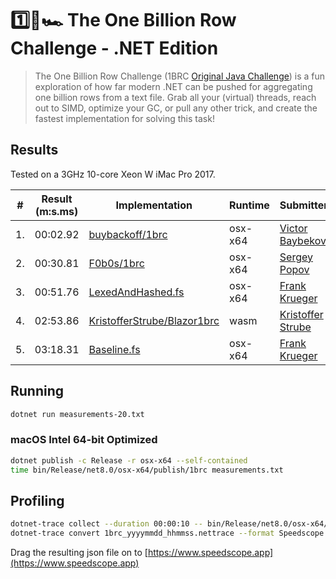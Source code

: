 # 1️⃣🐝🏎️ The One Billion Row Challenge - .NET Edition

> The One Billion Row Challenge (1BRC [Original Java Challenge](https://github.com/gunnarmorling/1brc)) is a fun exploration of how far modern .NET can be pushed for aggregating one billion rows from a text file.
> Grab all your (virtual) threads, reach out to SIMD, optimize your GC, or pull any other trick, and create the fastest implementation for solving this task!

## Results

Tested on a 3GHz 10-core Xeon W iMac Pro 2017.

| # | Result (m:s.ms) | Implementation     | Runtime | Submitter     |
|---|-----------------|--------------------|-----|---------------|
| 1.| 00:02.92        | [buybackoff/1brc](https://github.com/buybackoff/1brc)| osx-x64| [Victor Baybekov](https://github.com/buybackoff)|
| 2.| 00:30.81        | [F0b0s/1brc](https://github.com/F0b0s/1brc)| osx-x64| [Sergey Popov](https://github.com/F0b0s)|
| 3.| 00:51.76        | [LexedAndHashed.fs](https://github.com/praeclarum/1brc/blob/main/LexedAndHashed.fs)| osx-x64| [Frank Krueger](https://github.com/praeclarum)|
| 4.| 02:53.86        | [KristofferStrube/Blazor1brc](https://github.com/KristofferStrube/Blazor1brc)| wasm| [Kristoffer Strube](https://github.com/KristofferStrube)|
| 5.| 03:18.31        | [Baseline.fs](https://github.com/praeclarum/1brc/blob/main/Baseline.fs)| osx-x64| [Frank Krueger](https://github.com/praeclarum)|

## Running

```bash
dotnet run measurements-20.txt
```

### macOS Intel 64-bit Optimized

```bash
dotnet publish -c Release -r osx-x64 --self-contained
time bin/Release/net8.0/osx-x64/publish/1brc measurements.txt
```

## Profiling

```bash
dotnet-trace collect --duration 00:00:10 -- bin/Release/net8.0/osx-x64/publish/1brc measurements.txt
dotnet-trace convert 1brc_yyyymmdd_hhmmss.nettrace --format Speedscope
```

Drag the resulting json file on to [https://www.speedscope.app](https://www.speedscope.app)
